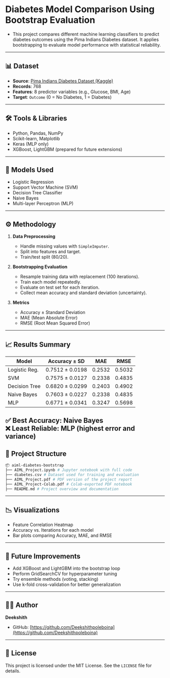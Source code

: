 # Diabetes Model Comparison Using Bootstrap Evaluation

- This project compares different machine learning classifiers to predict diabetes outcomes using the Pima Indians Diabetes dataset. It applies bootstrapping to evaluate model performance with statistical reliability.
---
## 📊 Dataset

- **Source**: [Pima Indians Diabetes Dataset (Kaggle)](https://www.kaggle.com/datasets/uciml/pima-indians-diabetes-database)
- **Records**: 768
- **Features**: 8 predictor variables (e.g., Glucose, BMI, Age)
- **Target**: `Outcome` (0 = No Diabetes, 1 = Diabetes)
---
## 🛠️ Tools & Libraries

- Python, Pandas, NumPy
- Scikit-learn, Matplotlib
- Keras (MLP only)
- XGBoost, LightGBM (prepared for future extensions)
---
## 📌 Models Used

- Logistic Regression
- Support Vector Machine (SVM)
- Decision Tree Classifier
- Naive Bayes
- Multi-layer Perceptron (MLP)
---
## ⚙️ Methodology

1. **Data Preprocessing**
   - Handle missing values with `SimpleImputer`.
   - Split into features and target.
   - Train/test split (80/20).

2. **Bootstrapping Evaluation**
   - Resample training data with replacement (100 iterations).
   - Train each model repeatedly.
   - Evaluate on test set for each iteration.
   - Collect mean accuracy and standard deviation (uncertainty).

3. **Metrics**
   - Accuracy ± Standard Deviation
   - MAE (Mean Absolute Error)
   - RMSE (Root Mean Squared Error)
---
## 📈 Results Summary

| Model             | Accuracy ± SD        | MAE      | RMSE    |
|------------------|----------------------|----------|---------|
| Logistic Reg.     | 0.7512 ± 0.0198      | 0.2532   | 0.5032  |
| SVM               | 0.7575 ± 0.0127      | 0.2338   | 0.4835  |
| Decision Tree     | 0.6820 ± 0.0299      | 0.2403   | 0.4902  |
| Naive Bayes       | 0.7603 ± 0.0227      | 0.2338   | 0.4835  |
| MLP               | 0.6771 ± 0.0341      | 0.3247   | 0.5698  |

✅ **Best Accuracy**: Naive Bayes  
❌ **Least Reliable**: MLP (highest error and variance)
---
## 📁 Project Structure
```bash
📦 aiml-diabetes-bootstrap
├── AIML_Project.ipynb # Jupyter notebook with full code
├── diabetes.csv # Dataset used for training and evaluation
├── AIML_Project.pdf # PDF version of the project report
├── AIML_Project-Colab.pdf # Colab-exported PDF notebook
├── README.md # Project overview and documentation
```
---

## 📉 Visualizations

- Feature Correlation Heatmap
- Accuracy vs. Iterations for each model
- Bar plots comparing Accuracy, MAE, and RMSE
---
## 🚀 Future Improvements

- Add XGBoost and LightGBM into the bootstrap loop
- Perform GridSearchCV for hyperparameter tuning
- Try ensemble methods (voting, stacking)
- Use k-fold cross-validation for better generalization
---
## 👨‍💻 Author

**Deekshith**  
- GitHub: [https://github.com/Deekshithpoleboina](https://github.com/Deekshithpoleboina)
---
## 📄 License

This project is licensed under the MIT License. See the `LICENSE` file for details.

